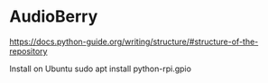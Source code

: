 # AudioBerry
https://docs.python-guide.org/writing/structure/#structure-of-the-repository



Install on Ubuntu
sudo apt install python-rpi.gpio